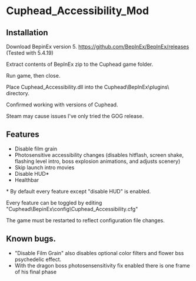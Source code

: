 # Cuphead_Accessibility_Mod

## Installation

Download BepinEx version 5. https://github.com/BepInEx/BepInEx/releases (Tested with 5.4.19) 

Extract contents of BepInEx zip to the Cuphead game folder. 

Run game, then close. 

Place Cuphead_Accessibility.dll into the Cuphead\BepInEx\plugins\ directory. 

Confirmed working with versions of Cuphead.

Steam may cause issues I've only tried the GOG release. 

## Features
- Disable film grain
- Photosensitive accessibility changes (disables hitflash, screen shake, flashing level intro, boss explosion animations, and adjusts scenery)
- Skip launch intro movies
- Disable HUD*
- Healthbar

\* By default every feature except "disable HUD" is enabled.

Every feature can be toggled by editing "Cuphead\BepinEx\config\Cuphead_Accessibility.cfg"

The game must be restarted to reflect configuration file changes.

## Known bugs.
- "Disable Film Grain" also disables optional color filters and flower bss psychedelic effect.
- With the dragon boss photosensensitivity fix enabled there is one frame of his final phase
